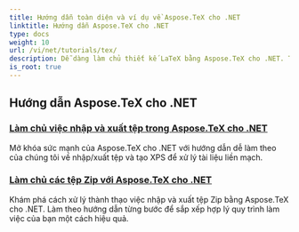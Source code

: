 ```yaml
---
title: Hướng dẫn toàn diện và ví dụ về Aspose.TeX cho .NET
linktitle: Hướng dẫn Aspose.TeX cho .NET
type: docs
weight: 10
url: /vi/net/tutorials/tex/
description: Dễ dàng làm chủ thiết kế LaTeX bằng Aspose.TeX cho .NET. Tải xuống để tích hợp liền mạch và khám phá định dạng nâng cao, xử lý tệp, cấp phép và nhiều hơn nữa.
is_root: true
---
```


## Hướng dẫn Aspose.TeX cho .NET
### [Làm chủ việc nhập và xuất tệp trong Aspose.TeX cho .NET](./file-input-and-output/)
Mở khóa sức mạnh của Aspose.TeX cho .NET với hướng dẫn dễ làm theo của chúng tôi về nhập/xuất tệp và tạo XPS để xử lý tài liệu liền mạch.
### [Làm chủ các tệp Zip với Aspose.TeX cho .NET](./mastering-zip-file-io/)
Khám phá cách xử lý thành thạo việc nhập và xuất tệp Zip bằng Aspose.TeX cho .NET. Làm theo hướng dẫn từng bước để sắp xếp hợp lý quy trình làm việc của bạn một cách hiệu quả.